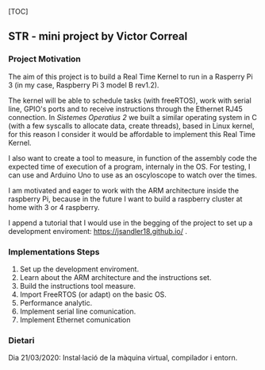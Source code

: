 [TOC]

## STR - mini project by Victor Correal

### Project Motivation

The aim of this project is to build a Real Time Kernel to run in a Rasperry Pi 3 (in my case, Raspberry Pi 3 model B rev1.2). 

The kernel will be able to schedule tasks (with freeRTOS), work with serial line, GPIO's ports and to receive instructions through the Ethernet RJ45 connection. In *Sistemes Operatius 2* we built a similar operating system in C (with a few syscalls to allocate data, create threads), based in Linux kernel, for this reason I consider it would be affordable to implement this Real Time Kernel.

I also want to create a tool to measure, in function of the assembly code the expected time of execution of a program, internaly in the OS. For testing, I can use and Arduino Uno to use as an oscyloscope to watch over the times.

I am motivated and eager to work with the ARM architecture inside the raspberry Pi, because in the future I want to build a raspberry cluster at home with 3 or 4 raspberry.

I append a tutorial that I would use in the begging of the project to set up a development enviroment: https://jsandler18.github.io/ .

### Implementations Steps

1. Set up the development enviroment.
2. Learn about the ARM architecture and the instructions set.
3. Build the instructions tool measure.
4. Import FreeRTOS (or adapt) on the basic OS.
5. Performance analytic.
6. Implement serial line comunication.
7. Implement Ethernet comunication

### Dietari

Dia 21/03/2020: Instal·lació de la màquina virtual, compilador i entorn.

